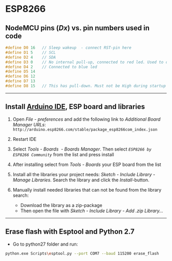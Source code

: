 # ESP8266

## NodeMCU pins (_Dx_) vs. pin numbers used in code 
```c
#define D0 16	// Sleep wakeup  - connect RST-pin here
#define D1 5	// SCL
#define D2 4	// SDA
#define D3 0	// No internal pull-up, connected to red led. Used to detect boot
#define D4 2	// Connected to blue led
#define D5 14
#define D6 12
#define D7 13 
#define D8 15	// This has pull-down. Must not be High during startup
```
---

## Install [Arduino IDE](https://www.arduino.cc/en/Main/Software), ESP board and libraries
1. Open _File - preferences_ and add the following link to _Additional Board Manager URLs_:
	`http://arduino.esp8266.com/stable/package_esp8266com_index.json`
2. Restart IDE
3. Select _Tools - Boards  - Boards Manager_. Then select _`ESP8266 by ESP8266 Community`_ from the list and press install
4. After installing select from _Tools - Boards_ your ESP board from the list 


5. Install all the libraries your project needs: _Sketch - Include Library - Manage Libraries_. Search the library and click the _Install_-button.

6. Manually install needed libraries that can not be found from the library search: 
	* Download the library as a zip-package
	* Then open the file with _Sketch - Include Library - Add .zip Library..._



---
## Erase flash with Esptool and Python 2.7 
* Go to python27 folder and run: 
```sh
python.exe Scripts\esptool.py --port COM7 --baud 115200 erase_flash
```